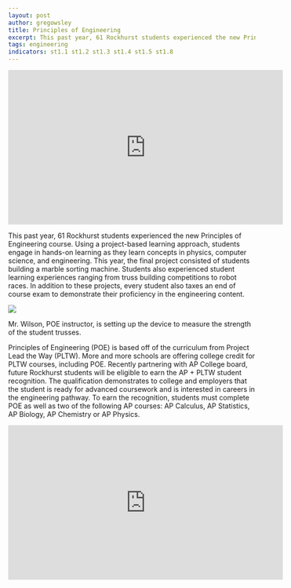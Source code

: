 ```yaml
---
layout: post
author: gregowsley
title: Principles of Engineering
excerpt: This past year, 61 Rockhurst students experienced the new Principles of Engineering course. Future Rockhurst students will be eligible to earn the AP + PLTW student recognition.
tags: engineering
indicators: st1.1 st1.2 st1.3 st1.4 st1.5 st1.8
---
```


<center><iframe width="560" height="315" src="https://www.youtube.com/embed/-WTYPRduMP4" frameborder="0" allow="autoplay; encrypted-media" allowfullscreen></iframe></center>

This past year, 61 Rockhurst students experienced the new Principles of Engineering course. Using a project-based learning approach, students engage in hands-on learning as they learn concepts in physics, computer science, and engineering. This year, the final project consisted of students building a marble sorting machine. Students also experienced student learning experiences ranging from truss building competitions to robot races. In addition to these projects, every student also taxes an end of course exam to demonstrate their proficiency in the engineering content.

<div class="flex-wrapper">
  <div class="x1"><img src="{{ site.baseurl }}/img/Truss.JPG"></div>
</div>
<p class="caption">Mr. Wilson, POE instructor, is setting up the device to measure the strength of the student trusses.</p>

Principles of Engineering (POE) is based off of the curriculum from Project Lead the Way (PLTW). More and more schools are offering college credit for PLTW courses, including POE. Recently partnering with AP College board, future Rockhurst students will be eligible to earn the AP + PLTW student recognition. The qualification demonstrates to college and employers that the student is ready for advanced coursework and is interested in careers in the engineering pathway. To earn the recognition, students must complete POE as well as two of the following AP courses: AP Calculus, AP Statistics, AP Biology, AP Chemistry or AP Physics.

<center> <iframe width="560" height="315" src="https://www.youtube.com/embed/PK4n3cRIl30" frameborder="0" allow="autoplay; encrypted-media" allowfullscreen></iframe> <center>
